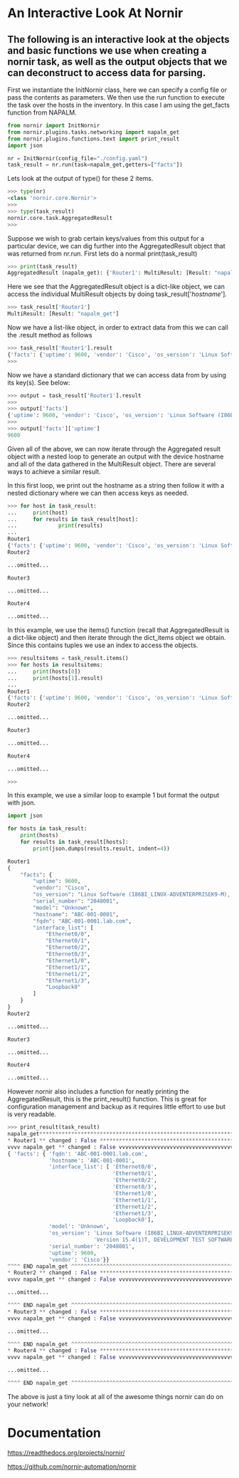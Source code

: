 # An Interactive Look At Nornir

## The following is an interactive look at the objects and basic functions we use when creating a nornir task, as well as the output objects that we can deconstruct to access data for parsing.

First we instantiate the InitNornir class, here we can specify a config file or pass the contents as parameters. We then use the run function to execute the task over the hosts in the inventory. In this case I am using the get_facts function from NAPALM.

~~~python
from nornir import InitNornir
from nornir.plugins.tasks.networking import napalm_get
from nornir.plugins.functions.text import print_result
import json

nr = InitNornir(config_file="./config.yaml")
task_result = nr.run(task=napalm_get,getters=["facts"])
~~~

Lets look at the output of type() for these 2 items.

~~~python
>>> type(nr)
<class 'nornir.core.Nornir'>
>>>
>>> type(task_result)
nornir.core.task.AggregatedResult
>>>
~~~

Suppose we wish to grab certain keys/values from this output for a particular device, we can dig further into the AggregatedResult object that was returned from nr.run. First lets do a normal print(task_result)

~~~python
>>> print(task_result)
AggregatedResult (napalm_get): {'Router1': MultiResult: [Result: "napalm_get"], 'Router2': MultiResult: [Result: "napalm_get"], 'Router3': MultiResult: [Result: "napalm_get"], 'Router4': MultiResult: [Result: "napalm_get"]}
~~~

Here we see that the AggregatedResult object is a dict-like object, we can access the individual MultiResult objects by doing task_result['*hostname*'].

~~~python
>>> task_result['Router1']
MultiResult: [Result: "napalm_get"]
~~~

Now we have a list-like object, in order to extract data from this we can call the .result method as follows

~~~python
>>> task_result['Router1'].result
{'facts': {'uptime': 9600, 'vendor': 'Cisco', 'os_version': 'Linux Software (I86BI_LINUX-ADVENTERPRISEK9-M), Version 15.4(1)T, DEVELOPMENT TEST SOFTWARE', 'serial_number': '2048001', 'model': 'Unknown', 'hostname': 'ABC-001-0001', 'fqdn': 'ABC-001-0001.lab.com', 'interface_list': ['Ethernet0/0', 'Ethernet0/1', 'Ethernet0/2', 'Ethernet0/3', 'Ethernet1/0', 'Ethernet1/1', 'Ethernet1/2', 'Loopback0']}}
>>> 
~~~

Now we have a standard dictionary that we can access data from by using its key(s). See below:

~~~python
>>> output = task_result['Router1'].result
>>>
>>> output['facts']
{'uptime': 9600, 'vendor': 'Cisco', 'os_version': 'Linux Software (I86BI_LINUX-ADVENTERPRISEK9-M), Version 15.4(1)T, DEVELOPMENT TEST SOFTWARE', 'serial_number': '2048001', 'model': 'Unknown', 'hostname': 'ABC-001-0001', 'fqdn': 'ABC-001-0001.lab.com', 'interface_list': ['Ethernet0/0', 'Ethernet0/1', 'Ethernet0/2', 'Ethernet0/3', 'Ethernet1/0', 'Ethernet1/1', 'Ethernet1/2', 'Ethernet1/3','Loopback0']}
>>>
>>> output['facts']['uptime']
9600
~~~

Given all of the above, we can now iterate through the Aggregated result object with a nested loop to generate an output with the device hostname and all of the data gathered in the MultiResult object. There are several ways to achieve a similar result.

In this first loop, we print out the hostname as a string then follow it with a nested dictionary where we can then access keys as needed.

~~~python
>>> for host in task_result:
...     print(host)
...     for results in task_result[host]:
...             print(results)
... 
Router1
{'facts': {'uptime': 9600, 'vendor': 'Cisco', 'os_version': 'Linux Software (I86BI_LINUX-ADVENTERPRISEK9-M), Version 15.4(1)T, DEVELOPMENT TEST SOFTWARE', 'serial_number': '2048001', 'model': 'Unknown', 'hostname': 'ABC-001-0001', 'fqdn': 'ABC-001-0001.lab.com', 'interface_list': ['Ethernet0/0', 'Ethernet0/1', 'Ethernet0/2', 'Ethernet0/3', 'Ethernet1/0', 'Ethernet1/1', 'Ethernet1/2', 'Ethernet1/3', 'Loopback0']}}
Router2

...omitted...

Router3

...omitted...

Router4

...omitted...

~~~

In this example, we use the items() function (recall that AggregatedResult is a dict-like object) and then iterate through the dict_items object we obtain. Since this contains tuples we use an index to access the objects.

~~~python
>>> resultsitems = task_result.items()
>>> for hosts in resultsitems:
...     print(hosts[0])
...     print(hosts[1].result)
... 
Router1
{'facts': {'uptime': 9600, 'vendor': 'Cisco', 'os_version': 'Linux Software (I86BI_LINUX-ADVENTERPRISEK9-M), Version 15.4(1)T, DEVELOPMENT TEST SOFTWARE', 'serial_number': '2048001', 'model': 'Unknown', 'hostname': 'ABC-001-0001', 'fqdn': 'ABC-001-0001.lab.com', 'interface_list': ['Ethernet0/0', 'Ethernet0/1', 'Ethernet0/2', 'Ethernet0/3', 'Ethernet1/0', 'Ethernet1/1', 'Ethernet1/2', 'Ethernet1/3', 'Loopback0']}}
Router2

...omitted...

Router3

...omitted...

Router4

...omitted...

>>> 
~~~

In this example, we use a similar loop to example 1 but format the output with json.

~~~python
import json

for hosts in task_result:
    print(hosts)
    for results in task_result[hosts]:
        print(json.dumps(results.result, indent=4))  

Router1
{
    "facts": {
        "uptime": 9600,
        "vendor": "Cisco",
        "os_version": "Linux Software (I86BI_LINUX-ADVENTERPRISEK9-M), Version 15.4(1)T, DEVELOPMENT TEST SOFTWARE",
        "serial_number": "2048001",
        "model": "Unknown",
        "hostname": "ABC-001-0001",
        "fqdn": "ABC-001-0001.lab.com",
        "interface_list": [
            "Ethernet0/0",
            "Ethernet0/1",
            "Ethernet0/2",
            "Ethernet0/3",
            "Ethernet1/0",
            "Ethernet1/1",
            "Ethernet1/2",
            "Ethernet1/3",
            "Loopback0"
        ]
    }
}
Router2

...omitted...

Router3

...omitted...

Router4

...omitted...

~~~

However nornir also includes a function for neatly printing the AggregatedResult, this is the print_result() function. This is great for configuration management and backup as it requires little effort to use but is very readable.

~~~python
>>> print_result(task_result)
napalm_get**********************************************************************
* Router1 ** changed : False ***************************************************
vvvv napalm_get ** changed : False vvvvvvvvvvvvvvvvvvvvvvvvvvvvvvvvvvvvvvvvvvvvv INFO
{ 'facts': { 'fqdn': 'ABC-001-0001.lab.com',
             'hostname': 'ABC-001-0001',
             'interface_list': [ 'Ethernet0/0',
                                 'Ethernet0/1',
                                 'Ethernet0/2',
                                 'Ethernet0/3',
                                 'Ethernet1/0',
                                 'Ethernet1/1',
                                 'Ethernet1/2',
                                 'Ethernet1/3',
                                 'Loopback0'],
             'model': 'Unknown',
             'os_version': 'Linux Software (I86BI_LINUX-ADVENTERPRISEK9-M), '
                           'Version 15.4(1)T, DEVELOPMENT TEST SOFTWARE',
             'serial_number': '2048001',
             'uptime': 9600,
             'vendor': 'Cisco'}}
^^^^ END napalm_get ^^^^^^^^^^^^^^^^^^^^^^^^^^^^^^^^^^^^^^^^^^^^^^^^^^^^^^^^^^^^
* Router2 ** changed : False ***************************************************
vvvv napalm_get ** changed : False vvvvvvvvvvvvvvvvvvvvvvvvvvvvvvvvvvvvvvvvvvvvv INFO

...omitted...

^^^^ END napalm_get ^^^^^^^^^^^^^^^^^^^^^^^^^^^^^^^^^^^^^^^^^^^^^^^^^^^^^^^^^^^^
* Router3 ** changed : False ***************************************************
vvvv napalm_get ** changed : False vvvvvvvvvvvvvvvvvvvvvvvvvvvvvvvvvvvvvvvvvvvvv INFO

...omitted...

^^^^ END napalm_get ^^^^^^^^^^^^^^^^^^^^^^^^^^^^^^^^^^^^^^^^^^^^^^^^^^^^^^^^^^^^
* Router4 ** changed : False ***************************************************
vvvv napalm_get ** changed : False vvvvvvvvvvvvvvvvvvvvvvvvvvvvvvvvvvvvvvvvvvvvv INFO

...omitted...

^^^^ END napalm_get ^^^^^^^^^^^^^^^^^^^^^^^^^^^^^^^^^^^^^^^^^^^^^^^^^^^^^^^^^^^^
~~~

The above is just a tiny look at all of the awesome things nornir can do on your network!

# Documentation

https://readthedocs.org/projects/nornir/

https://github.com/nornir-automation/nornir